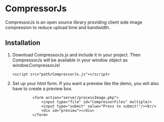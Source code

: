 # CompressorJs
CompressorJs is an open source library providing client side image compression to reduce upload time and bandwidth.

## Installation

1. Download CompressorJs.js and include it in your project. Then CompressorJs will be available in your window object as window.CompressorJs!

	`<script src="path/CompressorJs.js"></script>`

2. Set up your html form. If you want a preview like the demo, you will also have to create a preview box.

				<form action="server/processImage.php">
					<input type="file" id="CompressorFiles" multiple/>
					<input type="submit" value="Press to submit!"/><br/>
					<div id="preview"></div>
				</form>